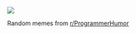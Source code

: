 ![](https://preview.redd.it/v8ubfb4cki4e1.png?width=640&crop=smart&auto=webp&s=c2e0b71ebddff70838f8ee2f5e8f9a16885787e0)

 Random memes from [r/ProgrammerHumor](https://www.reddit.com/r/ProgrammerHumor/)
